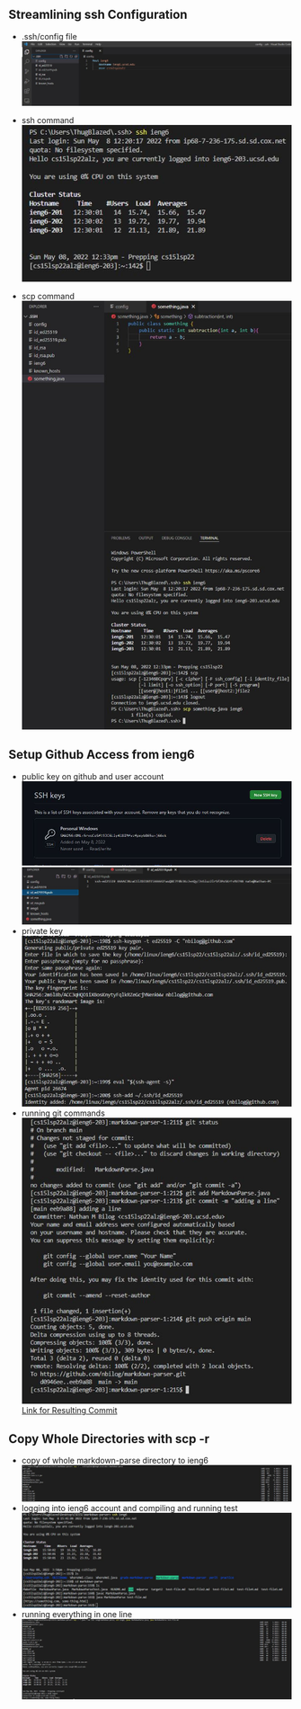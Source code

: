 ## Streamlining ssh Configuration
- .ssh/config file  
![streamline1](streamline1.JPG)

- ssh command  
![streamline2](streamline2.JPG)

- scp command  
![streamline3](streamline3.JPG)

## Setup Github Access from ieng6
- public key on github and user account  
![setup1](setup1.JPG)  
![setup2](setup2.JPG)
- private key  
![setup3](setup3.JPG)  
- running git commands  
![setup4](setup4.JPG)  
[Link for Resulting Commit](https://github.com/nbilog/markdown-parser/blob/main/MarkdownParse.java)
  
## Copy Whole Directories with scp -r
- copy of whole markdown-parse directory to ieng6  
![copy4](copy4.JPG)
- logging into ieng6 account and compiling and running test  
![copy3](copy3.JPG)
- running everything in one line  
![copy5](copy5.JPG)
